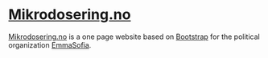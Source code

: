 # [Mikrodosering.no](https://mikrodosering.no/)

[Mikrodosering.no](https://mikrodosering.no/) is a one page website based on [Bootstrap](https://getbootstrap.com/) for the political organization [EmmaSofia](https://emmasofia.org/).
